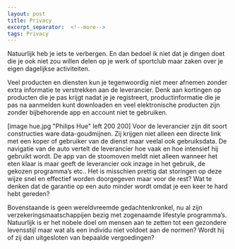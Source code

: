 ```yaml
---
layout: post
title: Privacy
excerpt_separator:  <!--more-->
tags: Privacy
---
```

Natuurlijk heb je iets te verbergen. En dan bedoel ik niet dat je dingen doet die je ook niet zou willen delen op je werk of sportclub maar zaken over je eigen dagelijkse activiteiten.
 <!--more-->
Veel producten en diensten kun je tegenwoordig niet meer afnemen zonder extra informatie te verstrekken aan de leverancier. Denk aan kortingen op producten die je pas krijgt nadat je je registreert, productinformatie die je pas na aanmelden kunt downloaden en veel elektronische producten zijn zonder bijbehorende app en account niet te gebruiken.

[image hue.jpg "Philips Hue" left 200 200] Voor de leverancier zijn dit soort constructies ware data-goudmijnen. Zij krijgen niet alleen een directe link met een koper of gebruiker van de dienst maar veelal ook gebruiksdata. De navigatie van de auto vertelt de leverancier hoe vaak en hoe intensief hij gebruikt wordt. De app van de stoomoven meldt niet alleen wanneer het eten klaar is maar geeft de leverancier ook inzage in het gebruik, de gekozen programma’s etc.. Het is misschien prettig dat storingen op deze wijze snel en effectief worden doorgegeven maar voor de rest? Wat te denken dat de garantie op een auto minder wordt omdat je een keer te hard hebt gereden?

Bovenstaande is geen wereldvreemde gedachtenkronkel, nu al zijn verzekeringsmaatschappijen bezig met zogenaamde lifestyle programma’s. Natuurlijk is er het nobele doel om mensen aan te zetten tot een gezondere levensstijl maar wat als een individu niet voldoet aan de normen? Wordt hij of zij dan uitgesloten van bepaalde vergoedingen?